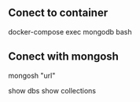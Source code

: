 ## Conect to container
docker-compose exec mongodb bash

## Conect with mongosh
mongosh "url"

show dbs
show collections


